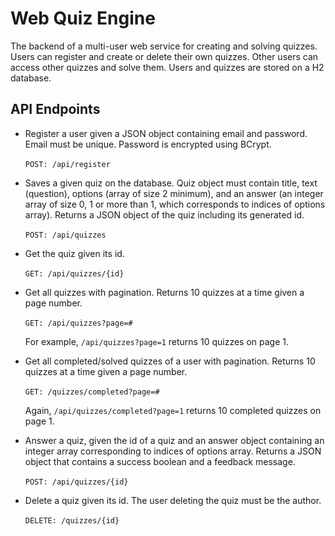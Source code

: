 # Web Quiz Engine

The backend of a multi-user web service for creating and solving quizzes. Users can register and create or delete their own quizzes. 
Other users can access other quizzes and solve them. Users and quizzes are stored on a H2 database.

## API Endpoints
* Register a user given a JSON object containing email and password. Email must be unique. Password is encrypted using BCrypt.
\
\
```POST: /api/register```

* Saves a given quiz on the database. Quiz object must contain title, text (question), options (array of size 2 minimum), and an answer 
(an integer array of size 0, 1 or more than 1, which corresponds to indices of options array). Returns a JSON object of the quiz including its generated id.
\
\
```POST: /api/quizzes```

* Get the quiz given its id.
\
\
```GET: /api/quizzes/{id}```


* Get all quizzes with pagination. Returns 10 quizzes at a time given a page number.
\
\
```GET: /api/quizzes?page=#```

    For example, ```/api/quizzes?page=1``` returns 10 quizzes on page 1.


* Get all completed/solved quizzes of a user with pagination. Returns 10 quizzes at a time given a page number.
\
\
```GET: /quizzes/completed?page=#```

   Again, ```/api/quizzes/completed?page=1``` returns 10 completed quizzes on page 1.
   
   
* Answer a quiz, given the id of a quiz and an answer object containing an integer array corresponding to indices of options array.
Returns a JSON object that contains a success boolean and a feedback message.
\
\
```POST: /api/quizzes/{id}```


* Delete a quiz given its id. The user deleting the quiz must be the author.
\
\
```DELETE: /quizzes/{id}```
